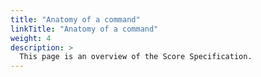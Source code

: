 ```yaml
---
title: "Anatomy of a command"
linkTitle: "Anatomy of a command"
weight: 4
description: >
  This page is an overview of the Score Specification.
---
```

